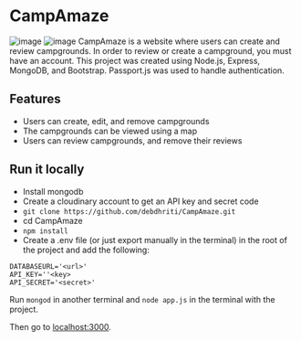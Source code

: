 # CampAmaze
![image](https://user-images.githubusercontent.com/77495660/178193629-00414c12-bf75-46f8-a41a-b6d600ee9565.png)
![image](https://user-images.githubusercontent.com/77495660/178193642-fee69497-1b57-4b30-b95d-c3a06c7971cf.png)
CampAmaze is a website where users can create and review campgrounds. In order to review or create a campground, you must have an account.
This project was created using Node.js, Express, MongoDB, and Bootstrap. Passport.js was used to handle authentication.

## **Features**
- Users can create, edit, and remove campgrounds
- The campgrounds can be viewed using a map
- Users can review campgrounds, and remove their reviews
## **Run it locally**
- Install mongodb
- Create a cloudinary account to get an API key and secret code
- ```git clone https://github.com/debdhriti/CampAmaze.git```
- cd CampAmaze
- ```npm install```
- Create a .env file (or just export manually in the terminal) in the root of the project and add the following:
```
DATABASEURL='<url>'
API_KEY=''<key>
API_SECRET='<secret>'
```
Run ```mongod``` in another terminal and ```node app.js``` in the terminal with the project.

Then go to [localhost:3000](localhost:3000).
